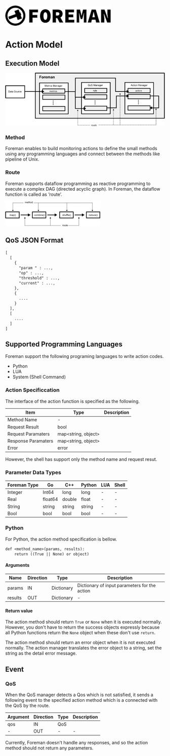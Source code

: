 ![logo](./img/icon.png)

# Action Model

## Execution Model

![route](./img/programming_model.png)

### Method

Foreman enables to build monitoring actions to define the small methods using any programming languages and connect between the methods like pipeline of Unix.

### Route

Foreman supports dataflow programming as reactive programming to execute a complex DAG (directed acyclic graph). In Foreman, the dataflow function is called as ’route’.

![route](./img/programming_model_route.png)

## QoS JSON Format

```
[
  [
    {
      "param " : ...,
      "op" : ...,
      "threshold" : ...,
      "current" : ...,
    },
    {
      ....
    }
  ],
  [
    ....
  ]
]
```

## Supported Programming Languages

Foreman support the following programing languages to write action codes.

- Python
- LUA
- System (Shell Command)


### Action Specificcation

The interface of the action function is specified as the following. 

| Item | Type | Description |
| --- | --- | --- |
| Method Name | - |  |
| Request Result | bool |  |
| Request Paramaters | map<string, object> | |
| Response Paramaters | map<string, object> | |
| Error | error | |

However, the shell has support only the method name and request resut.

### Parameter Data Types

| Foreman Type | Go | C++  | Python | LUA | Shell |
| --- | --- | --- | --- | --- | --- |
| Integer | Int64 | long | long | - | - |
| Real | float64 | double | float | - | - |
| String | string | string | string | - | - |
| Bool | bool | bool | bool | - | - |

### Python

For Python, the action method specification is bellow.

```
def <method_name>(params, results):
    return ((True || None) or object)
```

#### Arguments

| Name | Direction | Type | Description |
| --- | --- | --- | --- |
| params | IN | Dictionary | Dictionary of input parameters for the action |
| results | OUT | Dictionary | - |

#### Return value

The action method should return `True` or `None` when it is executed normally. 
However, you don't have to return the success objects expressly because all Python functions return the `None` object when these don't use `return`.

The action method should return an error object when it is not executed normally. The action manager translates the error object to a string, set the string as the detail error message.

## Event

### QoS

When the QoS manager detects a Qos which is not satisfied, it sends a following event to the specified action method which is a connected with the QoS by the route. 

| Argument | Direction | Type | Description |
| --- | --- | --- | --- |
| qos | IN | QoS |
| - | OUT | - | - |

Currently, Foreman doesn't handle any responses, and so the action method should not return any parameters.
